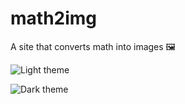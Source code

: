 # math2img

A site that converts math into images 🖼

![Light theme](https://user-images.githubusercontent.com/5178445/59479220-c7489b00-8e21-11e9-95ea-5ead25f4169d.png)

![Dark theme](https://user-images.githubusercontent.com/5178445/59479265-f9f29380-8e21-11e9-9a0b-c24497aa3996.png)

